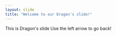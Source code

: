 ```yaml
---
layout: slide
title: "Welcome to our Dragon's slide!"
---
```

This is Dragon's slide
Use the left arrow to go back!
